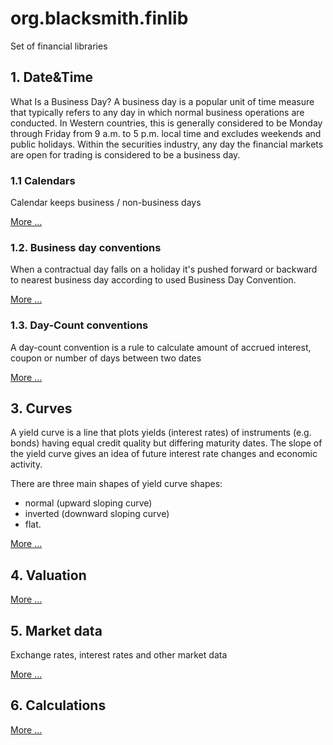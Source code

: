 # org.blacksmith.finlib

Set of financial libraries

## 1. Date&Time

What Is a Business Day? A business day is a popular unit of time measure that typically refers to any day in which normal business operations are conducted. In Western countries, this is generally considered to be Monday through Friday from 9 a.m. to 5 p.m. local time and excludes weekends and public holidays. Within the securities industry, any day the financial markets are open for trading is considered to be a business day.

### 1.1 Calendars

Calendar keeps business / non-business days

[More ...](doc/Calendars.md)

### 1.2. Business day conventions

When a contractual day falls on a holiday it's pushed forward or backward to nearest business day according to used Business Day Convention.

[More ...](doc/BusinessDayConventions.md)

### 1.3. Day-Count conventions

A day-count convention is a rule to calculate amount of accrued interest,  coupon or number of days between two dates

[More ...](doc/DayCountConventions.md)

## 3. Curves

A yield curve is a line that plots yields (interest rates) of instruments (e.g. bonds) having equal credit quality but differing maturity dates. The slope of the yield curve gives an idea of future interest rate changes and economic activity.

There are three main shapes of yield curve shapes: 
- normal (upward sloping curve) 
- inverted (downward sloping curve)
- flat.

[More ...](doc/Curves.md)

## 4. Valuation

[More ...](doc/Valuation.md)

## 5. Market data

Exchange rates, interest rates and other market data

[More ...](doc/MarketData.md)

## 6. Calculations

[More ...](doc/Calculations.md)
